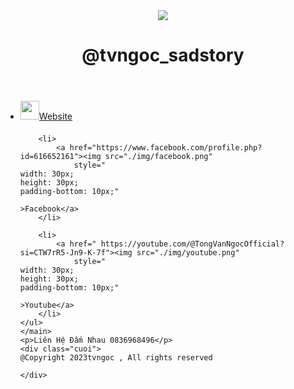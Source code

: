 <!DOCTYPE html>
<html>
<head>
	<meta charset="utf-8">
	<meta name="viewport" content="width=device-width, initial-scale=1">
	<title>Giới Thiệu</title>
	<link rel="stylesheet" type="text/css" href="style.css">
</head>
<body>
	<main>
		<header>
		<img src="./img/logo.jpg">
		<h1>@tvngoc_sadstory</h1>
	</header>
	<ul>
		<li>
			<a href="https://web9s.net/index.php"> <img src="./img/home.png" style="
    width: 30px;
    height: 30px;
    padding-bottom: 10px;"
    >Website</a>
		</li>
        
		<li>
			<a href="https://www.facebook.com/profile.php?id=616652161"><img src="./img/facebook.png"
				style="
    width: 30px;
    height: 30px;
    padding-bottom: 10px;"

    >Facebook</a>
		</li>

		<li>
			<a href=" https://youtube.com/@TongVanNgocOfficial?si=CTW7rR5-Jn9-K-7f"><img src="./img/youtube.png"
				style="
    width: 30px;
    height: 30px;
    padding-bottom: 10px;"

    >Youtube</a>
		</li>
	</ul>
	</main>
	<p>Liên Hệ Đấm Nhau 0836968496</p>
	<div class="cuoi">
    @Copyright 2023tvngoc , All rights reserved
		
	</div>
</body>
</html>
